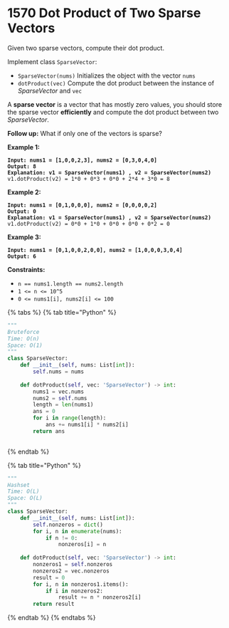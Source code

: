 # 1570 Dot Product of Two Sparse Vectors

Given two sparse vectors, compute their dot product.

Implement class `SparseVector`:

* `SparseVector(nums)` Initializes the object with the vector `nums`
* `dotProduct(vec)` Compute the dot product between the instance of _SparseVector_ and `vec`

A **sparse vector** is a vector that has mostly zero values, you should store the sparse vector **efficiently** and compute the dot product between two _SparseVector_.

**Follow up:** What if only one of the vectors is sparse?

**Example 1:**

<pre><code><strong>Input: nums1 = [1,0,0,2,3], nums2 = [0,3,0,4,0]
</strong><strong>Output: 8
</strong><strong>Explanation: v1 = SparseVector(nums1) , v2 = SparseVector(nums2)
</strong>v1.dotProduct(v2) = 1*0 + 0*3 + 0*0 + 2*4 + 3*0 = 8
</code></pre>

**Example 2:**

<pre><code><strong>Input: nums1 = [0,1,0,0,0], nums2 = [0,0,0,0,2]
</strong><strong>Output: 0
</strong><strong>Explanation: v1 = SparseVector(nums1) , v2 = SparseVector(nums2)
</strong>v1.dotProduct(v2) = 0*0 + 1*0 + 0*0 + 0*0 + 0*2 = 0
</code></pre>

**Example 3:**

<pre><code><strong>Input: nums1 = [0,1,0,0,2,0,0], nums2 = [1,0,0,0,3,0,4]
</strong><strong>Output: 6
</strong></code></pre>

**Constraints:**

* `n == nums1.length == nums2.length`
* `1 <= n <= 10^5`
* `0 <= nums1[i], nums2[i] <= 100`

{% tabs %}
{% tab title="Python" %}
```python
"""
Bruteforce
Time: O(n)
Space: O(1)
"""
class SparseVector:
    def __init__(self, nums: List[int]):
        self.nums = nums
        
    def dotProduct(self, vec: 'SparseVector') -> int:
        nums1 = vec.nums
        nums2 = self.nums
        length = len(nums1)
        ans = 0
        for i in range(length):
            ans += nums1[i] * nums2[i]
        return ans
    
```
{% endtab %}

{% tab title="Python" %}
```python
"""
Hashset
Time: O(L)
Space: O(L)
"""
class SparseVector:
    def __init__(self, nums: List[int]):
        self.nonzeros = dict()
        for i, n in enumerate(nums):
            if n != 0:
                nonzeros[i] = n
        
    def dotProduct(self, vec: 'SparseVector') -> int:
        nonzeros1 = self.nonzeros
        nonzeros2 = vec.nonzeros
        result = 0
        for i, n in nonzeros1.items():
            if i in nonzeros2:
                result += n * nonzeros2[i]
        return result
```
{% endtab %}
{% endtabs %}
